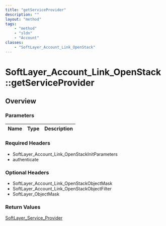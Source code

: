 ```yaml
---
title: "getServiceProvider"
description: ""
layout: "method"
tags:
    - "method"
    - "sldn"
    - "Account"
classes:
    - "SoftLayer_Account_Link_OpenStack"
---
```

# SoftLayer_Account_Link_OpenStack::getServiceProvider
## Overview 


### Parameters 
|Name | Type | Description |
| --- | --- | --- |


### Required Headers
* SoftLayer_Account_Link_OpenStackInitParameters
* authenticate

### Optional Headers
* SoftLayer_Account_Link_OpenStackObjectMask
* SoftLayer_Account_Link_OpenStackObjectFilter
* SoftLayer_ObjectMask

### Return Values
<a href='/reference/datatypes/SoftLayer_Service_Provider'>SoftLayer_Service_Provider </a>

